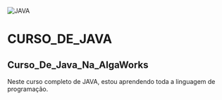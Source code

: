 ![JAVA](http://www.canalgif.net/Gifs-animados/Informatica/Java/Imagen-animada-Java-03.gif)

# CURSO_DE_JAVA

## Curso_De_Java_Na_AlgaWorks

Neste curso completo de JAVA, estou aprendendo toda a linguagem de programação.
